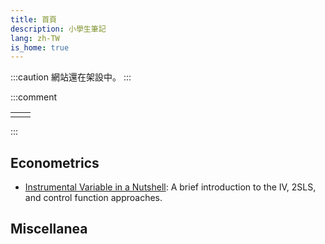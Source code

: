 ```yaml
---
title: 首頁
description: 小學生筆記
lang: zh-TW
is_home: true
---
```


:::caution
  網站還在架設中。
:::

:::comment
  <script src="js/confucius-said.js"></script>
  <table style="width: 100%; margin-bottom: 4px;">
  <tbody><tr>
  <td>
  <div id="analects-chapter" style="font-weight: bold;">

  </div>
  </td>
  <td style="text-align: right;">
  <btn onclick="previous_verse()" title="Previous verse"><i class="fa-solid fa-arrow-left"></i></btn> <btn onclick="next_verse()" title="Next verse"><i class="fa-solid fa-arrow-right"></i></btn> <btn onclick="confucius_said()" title="Random verse"><i class="fa-solid fa-arrow-rotate-right"></i></btn> <btn title="Jesse C. Chen is credited with creating this widget."><i class="fa-solid fa-circle-info"></i></btn>
  </td>
  </tr>
  </tbody></table>
  <p id="analects-verse">
  </p>
  </div>
:::

## Econometrics

- [Instrumental Variable in a Nutshell](posts/iv-nutshell.html): A brief introduction to the IV, 2SLS, and control function approaches.

## Miscellanea